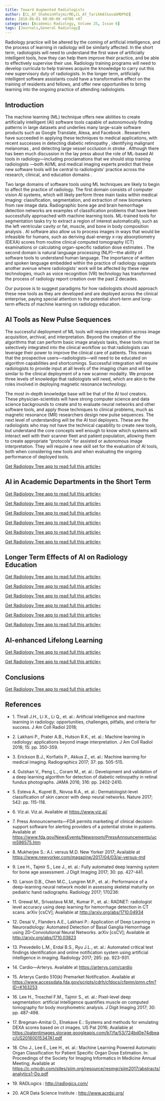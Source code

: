 ```yaml
---
title: Toward Augmented Radiologists
author: [CL_AT_ShaheinHTajmirMD,CL_AT_TarikKAlkasabMDPhD]
date: 2018-06-01 00:00:00 +0700 +07
categories: [Academic Radiology, Volume 25, Issue 6]
tags: [Journals,General Radiology]
---
```

Radiology practice will be altered by the coming of artificial intelligence, and the process of learning in radiology will be similarly affected. In the short term, radiologists will need to understand the first wave of artificially intelligent tools, how they can help them improve their practice, and be able to effectively supervise their use. Radiology training programs will need to develop curricula to help trainees acquire the knowledge to carry out this new supervisory duty of radiologists. In the longer term, artificially intelligent software assistants could have a transformative effect on the training of residents and fellows, and offer new opportunities to bring learning into the ongoing practice of attending radiologists.

## Introduction

The machine learning (ML) technique offers new abilities to create artificially intelligent (AI) software tools capable of autonomously finding patterns in large datasets and underlies many large-scale software products such as Google Translate, Alexa, and Facebook . Researchers have succeeded in applying these techniques to medical applications, with recent successes in detecting diabetic retinopathy , identifying malignant melanomas , and detecting large vessel occlusion in stroke . Although there has been much discussion in the lay press about the role of ML-based AI tools in radiology—including proclamations that we should stop training radiologists —both AI/ML and medical imaging experts predict that these new software tools will be central to radiologists' practice across the research, clinical, and education domains .

Two large domains of software tools using ML techniques are likely to begin to affect the practice of radiology. The first domain consists of computer vision AI systems, which will likely perform three main tasks within medical imaging: classification, segmentation, and extraction of new biomarkers from raw image data. Radiographic bone age and brain hemorrhage detection networks are examples of classification problems that have been successfully approached with machine learning tools. ML-trained tools for segmentation tasks try to extract a region of interest automatically, such as the left ventricular cavity or fat, muscle, and bone in body composition analysis . AI software also allow us to process images in ways that would be infeasible for humans, such as deriving dual-energy x-ray absorptiometry (DEXA) scores from routine clinical computed tomography (CT) examinations or calculating organ-specific radiation dose estimates . The second domain is natural language processing (NLP)—the ability of software tools to understand human language. The importance of written and spoken language embedded within the practice of radiology suggests another avenue where radiologists' work will be affected by these new technologies, much as voice recognition (VR) technology has transformed the process of radiology report creation over the past 2 decades.

Our purpose is to suggest paradigms for how radiologists should approach these new tools as they are developed and are deployed across the clinical enterprise, paying special attention to the potential short-term and long-term effects of machine learning on radiology education.

## AI Tools as New Pulse Sequences

The successful deployment of ML tools will require integration across image acquisition, archival, and interpretation. Beyond the creation of the algorithms that can perform basic image analysis tasks, these tools must be selectively integrated into the clinical workflow so that radiologists can leverage their power to improve the clinical care of patients. This means that the prospective users—radiologists—will need to be educated on algorithm capabilities and shortcomings. Successful integration will require radiologists to provide input at all levels of the imaging chain and will be similar to the clinical deployment of a new scanner modality. We propose three levels of knowledge that radiologists will need, which are akin to the roles involved in deploying magnetic resonance technology.

The most in-depth knowledge base will be that of the AI tool creators. These physician-scientists will have strong computer science and data science backgrounds to create and to evaluate neural networks and other software tools, and apply those techniques to clinical problems, much as magnetic resonance (MR) researchers design new pulse sequences. The next level of understanding will be the AI tool deployers. These are the radiologists who may not have the technical capability to create new tools, but understand the core concepts well enough to know which systems will interact well with their scanner fleet and patient population, allowing them to create appropriate “protocols” for assisted or autonomous image interpretation. They will require a new skill set for the evaluation of AI tools, both when considering new tools and when evaluating the ongoing performance of deployed tools.

[Get Radiology Tree app to read full this article<](https://clinicalpub.com/app)

## AI in Academic Departments in the Short Term

[Get Radiology Tree app to read full this article<](https://clinicalpub.com/app)

[Get Radiology Tree app to read full this article<](https://clinicalpub.com/app)

[Get Radiology Tree app to read full this article<](https://clinicalpub.com/app)

[Get Radiology Tree app to read full this article<](https://clinicalpub.com/app)

[Get Radiology Tree app to read full this article<](https://clinicalpub.com/app)

[Get Radiology Tree app to read full this article<](https://clinicalpub.com/app)

## Longer Term Effects of AI on Radiology Education

[Get Radiology Tree app to read full this article<](https://clinicalpub.com/app)

[Get Radiology Tree app to read full this article<](https://clinicalpub.com/app)

[Get Radiology Tree app to read full this article<](https://clinicalpub.com/app)

[Get Radiology Tree app to read full this article<](https://clinicalpub.com/app)

[Get Radiology Tree app to read full this article<](https://clinicalpub.com/app)

[Get Radiology Tree app to read full this article<](https://clinicalpub.com/app)

## AI-enhanced Lifelong Learning

[Get Radiology Tree app to read full this article<](https://clinicalpub.com/app)

[Get Radiology Tree app to read full this article<](https://clinicalpub.com/app)

## Conclusions

[Get Radiology Tree app to read full this article<](https://clinicalpub.com/app)

## References

- 1\. Thrall J.H., Li X., Li Q., et. al.: Artificial intelligence and machine learning in radiology: opportunities, challenges, pitfalls, and criteria for success. J Am Coll Radiol 2018;


- 2\. Lakhani P., Prater A.B., Hutson R.K., et. al.: Machine learning in radiology: applications beyond image interpretation. J Am Coll Radiol 2018; 15: pp. 350-359.


- 3\. Erickson B.J., Korfiatis P., Akkus Z., et. al.: Machine learning for medical imaging. Radiographics 2017; 37: pp. 505-515.


- 4\. Gulshan V., Peng L., Coram M., et. al.: Development and validation of a deep learning algorithm for detection of diabetic retinopathy in retinal fundus photographs. JAMA 2016; 316: pp. 2402-2410.


- 5\. Esteva A., Kuprel B., Novoa R.A., et. al.: Dermatologist-level classification of skin cancer with deep neural networks. Nature 2017; 542: pp. 115-118.


- 6\.  Viz.ai. Viz.ai. Available at https://www.viz.ai/

- 7\.  Press Announcements—FDA permits marketing of clinical decision support software for alerting providers of a potential stroke in patients. Available at https://www.fda.gov/NewsEvents/Newsroom/PressAnnouncements/ucm596575.htm

- 8\. Mukherjee S.: A.I. versus M.D. New Yorker 2017; Available at https://www.newyorker.com/magazine/2017/04/03/ai-versus-md

- 9\. Lee H., Tajmir S., Lee J., et. al.: Fully automated deep learning system for bone age assessment. J Digit Imaging 2017; 30: pp. 427-441.


- 10\. Larson D.B., Chen M.C., Lungren M.P., et. al.: Performance of a deep-learning neural network model in assessing skeletal maturity on pediatric hand radiographs. Radiology 2017; 170236:


- 11\. Grewal M., Srivastava M.M., Kumar P., et. al.: RADNET: radiologist level accuracy using deep learning for hemorrhage detection in CT scans. arXiv \[csCV\]; Available at http://arxiv.org/abs/1710.04934

- 12\. Desai V., Flanders A.E., Lakhani P.: Application of Deep Learning in Neuroradiology: Automated Detection of Basal Ganglia Hemorrhage using 2D-Convolutional Neural Networks. arXiv \[csCV\]; Available at http://arxiv.org/abs/1710.03823

- 13\. Prevedello L.M., Erdal B.S., Ryu J.L., et. al.: Automated critical test findings identification and online notification system using artificial intelligence in imaging. Radiology 2017; 285: pp. 923-931.


- 14\.  Cardio—Arterys. Available at https://arterys.com/cardio

- 15\.  Arterys Cardio 510(k) Premarket Notification. Available at https://www.accessdata.fda.gov/scripts/cdrh/cfdocs/cfpmn/pmn.cfm?ID=K163253

- 16\. Lee H., Troschel F.M., Tajmir S., et. al.: Pixel-level deep segmentation: artificial intelligence quantifies muscle on computed tomography for body morphometric analysis. J Digit Imaging 2017; 30: pp. 487-498.


- 17\. Bregman-Amitai O., Elnekave E.: Systems and methods for emulating DEXA scores based on ct images. US Pat 2016; Available at https://patentimages.storage.googleapis.com/b7/fa/53/724bd0e74dbeac/US20160015347A1.pdf

- 18\. Cho J., Lee E., Lee H., et. al.: Machine Learning Powered Automatic Organ Classification for Patient Specific Organ Dose Estimation. In: Proceedings of the Society for Imaging Informatics in Medicine Annual Meeting; Available at https://c.ymcdn.com/sites/siim.org/resource/resmgr/siim2017/abstracts/analytics1-Do.pdf

- 19\. RADLogics :  http://radlogics.com/

- 20\. ACR Data Science Institute :  http://www.acrdsi.org/